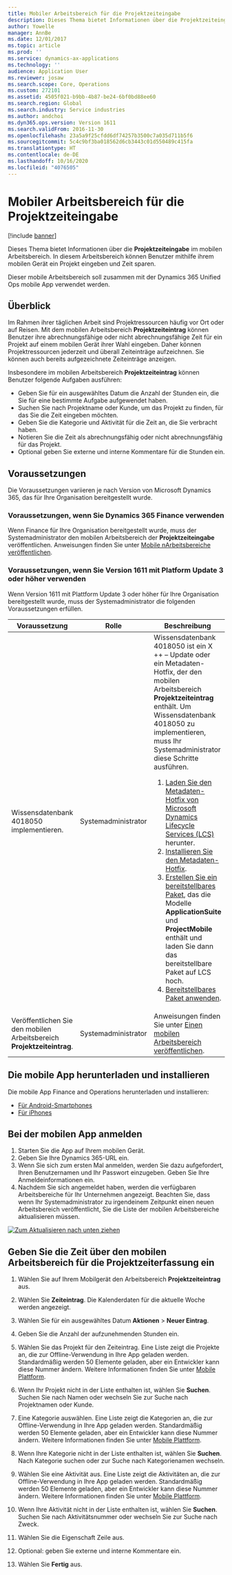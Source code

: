 ```yaml
---
title: Mobiler Arbeitsbereich für die Projektzeiteingabe
description: Dieses Thema bietet Informationen über die Projektzeiteingabe im mobilen Arbeitsbereich. In diesem Arbeitsbereich können Benutzer mithilfe ihrem mobilen Gerät ein Projekt eingeben und Zeit sparen.
author: Yowelle
manager: AnnBe
ms.date: 12/01/2017
ms.topic: article
ms.prod: ''
ms.service: dynamics-ax-applications
ms.technology: ''
audience: Application User
ms.reviewer: josaw
ms.search.scope: Core, Operations
ms.custom: 272101
ms.assetid: 4505f021-b9bb-4b87-be24-6bf0bd88ee60
ms.search.region: Global
ms.search.industry: Service industries
ms.author: andchoi
ms.dyn365.ops.version: Version 1611
ms.search.validFrom: 2016-11-30
ms.openlocfilehash: 23a5a9f25cfdd6df74257b3500c7a035d711b5f6
ms.sourcegitcommit: 5c4c9bf3ba018562d6cb3443c01d550489c415fa
ms.translationtype: HT
ms.contentlocale: de-DE
ms.lasthandoff: 10/16/2020
ms.locfileid: "4076505"
---
```

# <a name="project-time-entry-mobile-workspace"></a>Mobiler Arbeitsbereich für die Projektzeiteingabe

[!include [banner](../includes/banner.md)]

Dieses Thema bietet Informationen über die **Projektzeiteingabe** im mobilen Arbeitsbereich. In diesem Arbeitsbereich können Benutzer mithilfe ihrem mobilen Gerät ein Projekt eingeben und Zeit sparen.

Dieser mobile Arbeitsbereich soll zusammen mit der Dynamics 365 Unified Ops mobile App verwendet werden. 

## <a name="overview"></a>Überblick
Im Rahmen ihrer täglichen Arbeit sind Projektressourcen häufig vor Ort oder auf Reisen. Mit dem mobilen Arbeitsbereich **Projektzeiteintrag** können Benutzer ihre abrechnungsfähige oder nicht abrechnungsfähige Zeit für ein Projekt auf einem mobilen Gerät ihrer Wahl eingeben. Daher können Projektressourcen jederzeit und überall Zeiteinträge aufzeichnen. Sie können auch bereits aufgezeichnete Zeiteinträge anzeigen. 

Insbesondere im mobilen Arbeitsbereich **Projektzeiteintrag** können Benutzer folgende Aufgaben ausführen:

-   Geben Sie für ein ausgewähltes Datum die Anzahl der Stunden ein, die Sie für eine bestimmte Aufgabe aufgewendet haben.
-   Suchen Sie nach Projektname oder Kunde, um das Projekt zu finden, für das Sie die Zeit eingeben möchten.
-   Geben Sie die Kategorie und Aktivität für die Zeit an, die Sie verbracht haben.
-   Notieren Sie die Zeit als abrechnungsfähig oder nicht abrechnungsfähig für das Projekt.
-   Optional geben Sie externe und interne Kommentare für die Stunden ein.

## <a name="prerequisites"></a>Voraussetzungen
Die Voraussetzungen variieren je nach Version von Microsoft Dynamics 365, das für Ihre Organisation bereitgestellt wurde.

### <a name="prerequisites-if-you-use-dynamics-365-finance"></a>Voraussetzungen, wenn Sie Dynamics 365 Finance verwenden
Wenn Finance  für Ihre Organisation bereitgestellt wurde, muss der Systemadministrator den mobilen Arbeitsbereich der **Projektzeiteingabe** veröffentlichen. Anweisungen finden Sie unter [Mobile nArbeitsbereiche veröffentlichen](https://docs.microsoft.com/dynamics365/fin-ops-core/dev-itpro/mobile-apps/publish-mobile-workspace).

### <a name="prerequisites-if-you-use-version-1611-with-platform-update-3-or-later"></a>Voraussetzungen, wenn Sie Version 1611 mit Platform Update 3 oder höher verwenden
Wenn Version 1611 mit Plattform Update 3 oder höher für Ihre Organisation bereitgestellt wurde, muss der Systemadministrator die folgenden Voraussetzungen erfüllen. 

<table>
<thead>
<tr class="header">
<th>Voraussetzung</th>
<th>Rolle</th>
<th>Beschreibung</th>
</tr>
</thead>
<tbody>
<tr class="odd">

<td>Wissensdatenbank 4018050 implementieren.</td>
<td>Systemadministrator</td>
<td>Wissensdatenbank 4018050 ist ein X ++ – Update oder ein Metadaten-Hotfix, der den mobilen Arbeitsbereich <strong>Projektzeiteintrag</strong> enthält. Um Wissensdatenbank 4018050 zu implementieren, muss Ihr Systemadministrator diese Schritte ausführen.
<ol>
<li><a href="https://docs.microsoft.com/dynamics365/fin-ops-core/dev-itpro/migration-upgrade/download-hotfix-lcs">Laden Sie den Metadaten-Hotfix von Microsoft Dynamics Lifecycle Services (LCS)</a> herunter.</li>
<li><a href="https://docs.microsoft.com/dynamics365/fin-ops-core/dev-itpro/migration-upgrade/install-metadata-hotfix-package">Installieren Sie den Metadaten-Hotfix</a>.</li>
<li><a href="https://docs.microsoft.com/dynamics365/fin-ops-core/dev-itpro/deployment/create-apply-deployable-package">Erstellen Sie ein bereitstellbares Paket</a>, das die Modelle <strong>ApplicationSuite</strong> und <strong>ProjectMobile</strong> enthält und laden Sie dann das bereitstellbare Paket auf LCS hoch.</li>
<li><a href="https://docs.microsoft.com/dynamics365/fin-ops-core/dev-itpro/deployment/apply-deployable-package-system">Bereitstellbares Paket anwenden</a>.</li>

</ol></td>
</tr>
<tr class="even">
<td>Veröffentlichen Sie den mobilen Arbeitsbereich <strong>Projektzeiteintrag</strong>.</td>
<td>Systemadministrator</td>
<td>Anweisungen finden Sie unter <a href="https://docs.microsoft.com/dynamics365/fin-ops-core/dev-itpro/mobile-apps/publish-mobile-workspace">Einen mobilen Arbeitsbereich veröffentlichen</a>.</td>
</tr>
</tbody>
</table>

## <a name="download-and-install-the-mobile-app"></a>Die mobile App herunterladen und installieren

Die mobile App Finance and Operations herunterladen und installieren:

-   [Für Android-Smartphones](https://go.microsoft.com/fwlink/?linkid=850662)
-   [Für iPhones](https://go.microsoft.com/fwlink/?linkid=850663)

## <a name="sign-in-to-the-mobile-app"></a>Bei der mobilen App anmelden
1.  Starten Sie die App auf Ihrem mobilen Gerät.
2.  Geben Sie Ihre Dynamics 365-URL ein.
3.  Wenn Sie sich zum ersten Mal anmelden, werden Sie dazu aufgefordert, Ihren Benutzernamen und Ihr Passwort einzugeben. Geben Sie Ihre Anmeldeinformationen ein.
4.  Nachdem Sie sich angemeldet haben, werden die verfügbaren Arbeitsbereiche für Ihr Unternehmen angezeigt. Beachten Sie, dass wenn Ihr Systemadministrator zu irgendeinem Zeitpunkt einen neuen Arbeitsbereich veröffentlicht, Sie die Liste der mobilen Arbeitsbereiche aktualisieren müssen.

[![Zum Aktualisieren nach unten ziehen](./media/pull-to-refresh-list-of-workspaces-183x300.png)](./media/pull-to-refresh-list-of-workspaces.png)

## <a name="enter-time-by-using-the-project-time-entry-mobile-workspace"></a>Geben Sie die Zeit über den mobilen Arbeitsbereich für die Projektzeiterfassung ein
1.  Wählen Sie auf Ihrem Mobilgerät den Arbeitsbereich **Projektzeiteintrag** aus.
2.  Wählen Sie **Zeiteintrag**. Die Kalenderdaten für die aktuelle Woche werden angezeigt.
3.  Wählen Sie für ein ausgewähltes Datum **Aktionen** &gt; **Neuer Eintrag**.
4.  Geben Sie die Anzahl der aufzunehmenden Stunden ein.
5.  Wählen Sie das Projekt für den Zeiteintrag. Eine Liste zeigt die Projekte an, die zur Offline-Verwendung in Ihre App geladen werden. Standardmäßig werden 50 Elemente geladen, aber ein Entwickler kann diese Nummer ändern. Weitere Informationen finden Sie unter [Mobile Plattform](https://docs.microsoft.com/dynamics365/fin-ops-core/dev-itpro/mobile-apps/mobile-app-home-page).
6.  Wenn Ihr Projekt nicht in der Liste enthalten ist, wählen Sie **Suchen**. Suchen Sie nach Namen oder wechseln Sie zur Suche nach Projektnamen oder Kunde.
7.  Eine Kategorie  auswählen. Eine Liste zeigt die Kategorien an, die zur Offline-Verwendung in Ihre App geladen werden. Standardmäßig werden 50 Elemente geladen, aber ein Entwickler kann diese Nummer ändern. Weitere Informationen finden Sie unter [Mobile Plattform](https://docs.microsoft.com/dynamics365/fin-ops-core/dev-itpro/mobile-apps/mobile-app-home-page).
8.  Wenn Ihre Kategorie nicht in der Liste enthalten ist, wählen Sie **Suchen**. Nach Kategorie suchen oder zur Suche nach Kategorienamen wechseln.
9.  Wählen Sie eine Aktivität aus. Eine Liste zeigt die Aktivitäten an, die zur Offline-Verwendung in Ihre App geladen werden. Standardmäßig werden 50 Elemente geladen, aber ein Entwickler kann diese Nummer ändern. Weitere Informationen finden Sie unter [Mobile Plattform](https://docs.microsoft.com/dynamics365/fin-ops-core/dev-itpro/mobile-apps/mobile-app-home-page).
10. Wenn Ihre Aktivität nicht in der Liste enthalten ist, wählen Sie **Suchen**. Suchen Sie nach Aktivitätsnummer oder wechseln Sie zur Suche nach Zweck.

11. Wählen Sie die Eigenschaft Zeile aus.
12. Optional: geben Sie externe und interne Kommentare ein.
13. Wählen Sie **Fertig** aus.
